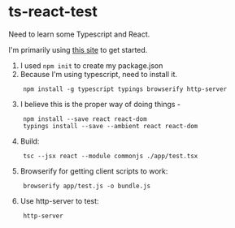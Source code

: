 # ts-react-test

Need to learn some Typescript and React.

I'm primarily using [this site](http://blog.mgechev.com/2015/07/05/using-jsx-react-with-typescript/) to get started.

1. I used `npm init` to create my package.json
2. Because I'm using typescript, need to install it.
```
    npm install -g typescript typings browserify http-server
```
3. I believe this is the proper way of doing things - 
```
    npm install --save react react-dom
    typings install --save --ambient react react-dom
```
4. Build:
```
    tsc --jsx react --module commonjs ./app/test.tsx
```
5. Browserify for getting client scripts to work:
```
    browserify app/test.js -o bundle.js
```
6. Use http-server to test:
```
    http-server
```
